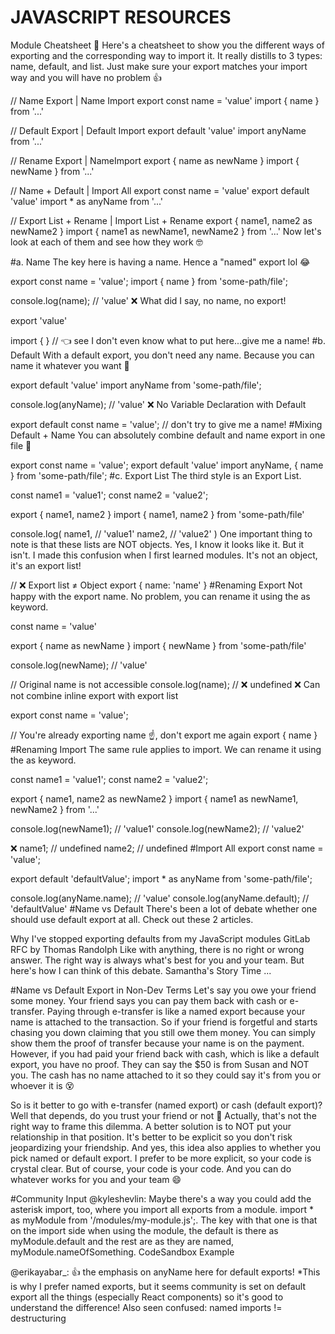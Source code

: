 # JAVASCRIPT RESOURCES 
Module Cheatsheet 📄‬
Here's a cheatsheet to show you the different ways of exporting and the corresponding way to import it. It really distills to 3 types: name, default, and list. Just make sure your export matches your import way and you will have no problem 👍

// Name Export | Name Import
export const name = 'value'
import { name } from '...'

// Default Export | Default Import
export default 'value'
import anyName from '...'

// Rename Export | NameImport
export { name as newName }
import { newName } from '...'

// Name + Default | Import All
export const name = 'value'
export default 'value'
import * as anyName from '...'

// Export List + Rename | Import List + Rename
export {
  name1,
  name2 as newName2
}
import {
  name1 as newName1,
  newName2
} from '...'
Now let's look at each of them and see how they work 🤓

#a. Name
The key here is having a name. Hence a "named" export lol 😂

export const name = 'value';
import { name } from 'some-path/file';

console.log(name); // 'value'
❌ What did I say, no name, no export!

export 'value'

import { } // 👈 see I don't even know what to put here...give me a name!
#b. Default
With a default export, you don't need any name. Because you can name it whatever you want 👏

export default 'value'
import anyName from 'some-path/file';

console.log(anyName); // 'value'
❌ No Variable Declaration with Default

export default const name = 'value'; // don't try to give me a name!
#Mixing Default + Name
You can absolutely combine default and name export in one file 🤝

export const name = 'value';
export default 'value'
import anyName, { name } from 'some-path/file';
#c. Export List
The third style is an Export List.

const name1 = 'value1';
const name2 = 'value2';

export {
  name1,
  name2
}
import {
  name1,
  name2
} from 'some-path/file'

console.log(
  name1, // 'value1'
  name2, // 'value2'
)
One important thing to note is that these lists are NOT objects. Yes, I know it looks like it. But it isn't. I made this confusion when I first learned modules. It's not an object, it's an export list!

// ❌ Export list ≠ Object
export {
  name: 'name'
}
#Renaming Export
Not happy with the export name. No problem, you can rename it using the as keyword.

const name = 'value'

export {
  name as newName
}
import { newName } from 'some-path/file'

console.log(newName); // 'value'

// Original name is not accessible
console.log(name); // ❌ undefined
❌ Can not combine inline export with export list

export const name = 'value';

// You're already exporting name ☝️, don't export me again
export {
  name
}
#Renaming Import
The same rule applies to import. We can rename it using the as keyword.

const name1 = 'value1';
const name2 = 'value2';

export {
  name1,
  name2 as newName2
}
import {
  name1 as newName1,
  newName2
} from '...'

console.log(newName1); // 'value1'
console.log(newName2); // 'value2'

❌
name1; // undefined
name2; // undefined
#Import All
export const name = 'value';

export default 'defaultValue';
import * as anyName from 'some-path/file';

console.log(anyName.name); // 'value'
console.log(anyName.default); // 'defaultValue'
#Name vs Default
There's been a lot of debate whether one should use default export at all. Check out these 2 articles.

Why I've stopped exporting defaults from my JavaScript modules
GitLab RFC by Thomas Randolph
Like with anything, there is no right or wrong answer. The right way is always what's best for you and your team. But here's how I can think of this debate. Samantha's Story Time ...

#Name vs Default Export in Non-Dev Terms
Let's say you owe your friend some money. Your friend says you can pay them back with cash or e-transfer. Paying through e-transfer is like a named export because your name is attached to the transaction. So if your friend is forgetful and starts chasing you down claiming that you still owe them money. You can simply show them the proof of transfer because your name is on the payment. However, if you had paid your friend back with cash, which is like a default export, you have no proof. They can say the $50 is from Susan and NOT you. The cash has no name attached to it so they could say it's from you or whoever it is 😵

So is it better to go with e-transfer (named export) or cash (default export)? Well that depends, do you trust your friend or not 🤔 Actually, that's not the right way to frame this dilemma. A better solution is to NOT put your relationship in that position. It's better to be explicit so you don't risk jeopardizing your friendship. And yes, this idea also applies to whether you pick named or default export. I prefer to be more explicit, so your code is crystal clear. But of course, your code is your code. And you can do whatever works for you and your team 😄

#Community Input
@kyleshevlin: Maybe there's a way you could add the asterisk import, too, where you import all exports from a module. import * as myModule from '/modules/my-module.js';. The key with that one is that on the import side when using the module, the default is there as myModule.default and the rest are as they are named, myModule.nameOfSomething. CodeSandbox Example

@erikayabar_: 👍 the emphasis on anyName here for default exports! *This is why I prefer named exports, but it seems community is set on default export all the things (especially React components) so it's good to understand the difference! Also seen confused: named imports != destructuring